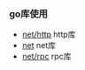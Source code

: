 ### go库使用

* [net/http](http/README.md) http库
* [net](net/README.md) net库
* [net/rpc](rpc/std/README.md) rpc库